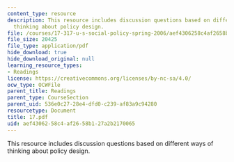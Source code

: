 ```yaml
---
content_type: resource
description: This resource includes discussion questions based on different ways of
  thinking about policy design.
file: /courses/17-317-u-s-social-policy-spring-2006/aef4306258c4af2658b127a2b2170065_17.pdf
file_size: 20425
file_type: application/pdf
hide_download: true
hide_download_original: null
learning_resource_types:
- Readings
license: https://creativecommons.org/licenses/by-nc-sa/4.0/
ocw_type: OCWFile
parent_title: Readings
parent_type: CourseSection
parent_uid: 536e0c27-28e4-dfd0-c239-af83a9c94280
resourcetype: Document
title: 17.pdf
uid: aef43062-58c4-af26-58b1-27a2b2170065
---
```

This resource includes discussion questions based on different ways of thinking about policy design.